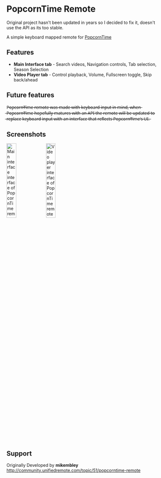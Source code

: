 # PopcornTime Remote 
Original project hasn't been updated in years so I decided to fix it, doesn't use the API as its too stable.

A simple keyboard mapped remote for [PopcornTime](https://popcorntime.sh)

## Features
* **Main Interface tab** - Search videos, Navigation controls, Tab selection, Season Selection
* **Video Player tab** - Control playback, Volume, Fullscreen toggle, Skip back/ahead

## Future features
P̶o̶p̶c̶o̶r̶n̶T̶i̶m̶e̶ ̶r̶e̶m̶o̶t̶e̶ ̶w̶a̶s̶ ̶m̶a̶d̶e̶ ̶w̶i̶t̶h̶ ̶k̶e̶y̶b̶o̶a̶r̶d̶ ̶i̶n̶p̶u̶t̶ ̶i̶n̶ ̶m̶i̶n̶d̶,̶ ̶w̶h̶e̶n̶ ̶P̶o̶p̶c̶o̶r̶n̶T̶i̶m̶e̶ ̶h̶o̶p̶e̶f̶u̶l̶l̶y̶ ̶m̶a̶t̶u̶r̶e̶s̶ ̶w̶i̶t̶h̶ ̶a̶n̶ ̶A̶P̶I̶ ̶t̶h̶e̶ ̶r̶e̶m̶o̶t̶e̶ ̶w̶i̶l̶l̶ ̶b̶e̶ ̶u̶p̶d̶a̶t̶e̶d̶ ̶t̶o̶ ̶r̶e̶p̶l̶a̶c̶e̶ ̶k̶e̶y̶b̶o̶a̶r̶d̶ ̶i̶n̶p̶u̶t̶ ̶w̶i̶t̶h̶ ̶a̶n̶ ̶i̶n̶t̶e̶r̶f̶a̶c̶e̶ ̶t̶h̶a̶t̶ ̶r̶e̶f̶l̶e̶c̶t̶s̶ ̶P̶o̶p̶c̶o̶r̶n̶T̶i̶m̶e̶'̶s̶ ̶U̶I̶.̶

## Screenshots
<img alt="Main interface interface of PopcornTime remote"  src='http://i.imgur.com/9eXJe9M.png' width="25%" height="25%"> 
<img alt="Video player interface of PopcornTime remote"  src='http://i.imgur.com/3sVnZoZ.png' width="25%" height="25%">

## Support
Originally Developed by **mikembley**  
http://community.unifiedremote.com/topic/51/popcorntime-remote
